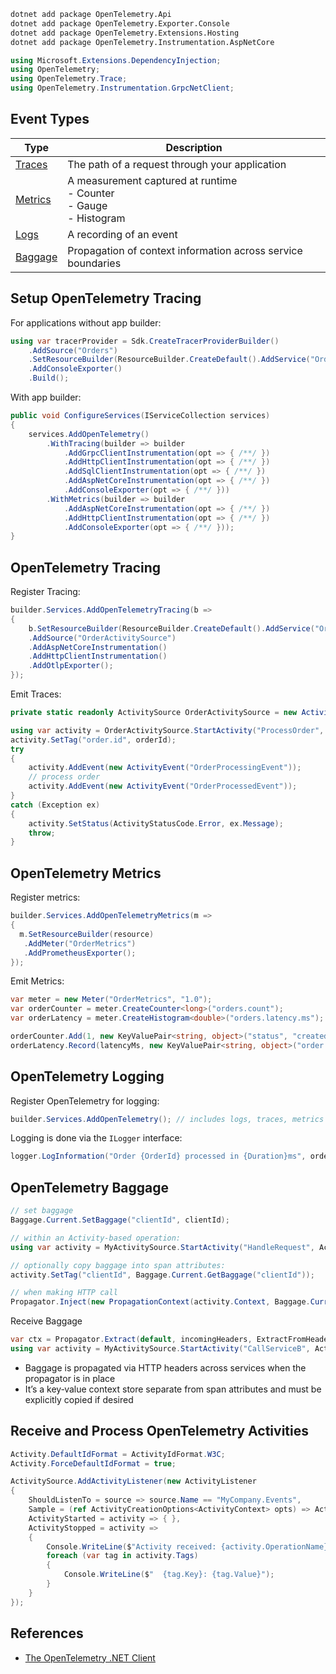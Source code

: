 ```sh
dotnet add package OpenTelemetry.Api
dotnet add package OpenTelemetry.Exporter.Console
dotnet add package OpenTelemetry.Extensions.Hosting
dotnet add package OpenTelemetry.Instrumentation.AspNetCore
```

```csharp
using Microsoft.Extensions.DependencyInjection;
using OpenTelemetry;
using OpenTelemetry.Trace;
using OpenTelemetry.Instrumentation.GrpcNetClient;
```

## Event Types

| Type                                                               | Description                                                              |
| ------------------------------------------------------------------ | ------------------------------------------------------------------------ |
| [Traces](https://opentelemetry.io/docs/concepts/signals/traces/)   | The path of a request through your application                           |
| [Metrics](https://opentelemetry.io/docs/concepts/signals/metrics/) | A measurement captured at runtime<br>- Counter<br>- Gauge<br>- Histogram |
| [Logs](https://opentelemetry.io/docs/concepts/signals/logs/)       | A recording of an event                                                  |
| [Baggage](https://opentelemetry.io/docs/concepts/signals/baggage/) | Propagation of context information across service boundaries             |
## Setup OpenTelemetry Tracing

For applications without app builder:
```csharp
using var tracerProvider = Sdk.CreateTracerProviderBuilder()
	.AddSource("Orders")
	.SetResourceBuilder(ResourceBuilder.CreateDefault().AddService("OrderService"))
	.AddConsoleExporter()
	.Build();
```

With app builder:
```csharp
public void ConfigureServices(IServiceCollection services)
{
    services.AddOpenTelemetry()
        .WithTracing(builder => builder
        	.AddGrpcClientInstrumentation(opt => { /**/ })
			.AddHttpClientInstrumentation(opt => { /**/ })
			.AddSqlClientInstrumentation(opt => { /**/ })
            .AddAspNetCoreInstrumentation(opt => { /**/ })
            .AddConsoleExporter(opt => { /**/ }))  
        .WithMetrics(builder => builder
            .AddAspNetCoreInstrumentation(opt => { /**/ })
            .AddHttpClientInstrumentation(opt => { /**/ })
            .AddConsoleExporter(opt => { /**/ }));
}
```

## OpenTelemetry Tracing

Register Tracing:
```csharp
builder.Services.AddOpenTelemetryTracing(b =>
{
    b.SetResourceBuilder(ResourceBuilder.CreateDefault().AddService("OrderService"))
    .AddSource("OrderActivitySource")
    .AddAspNetCoreInstrumentation()
    .AddHttpClientInstrumentation()
    .AddOtlpExporter();
});
```

Emit Traces:
```csharp
private static readonly ActivitySource OrderActivitySource = new ActivitySource("OrderActivitySource");
```

```csharp
using var activity = OrderActivitySource.StartActivity("ProcessOrder", ActivityKind.Internal);
activity.SetTag("order.id", orderId);
try
{
    activity.AddEvent(new ActivityEvent("OrderProcessingEvent"));
    // process order
    activity.AddEvent(new ActivityEvent("OrderProcessedEvent"));
}
catch (Exception ex)
{
    activity.SetStatus(ActivityStatusCode.Error, ex.Message);
    throw;
}
```

## OpenTelemetry Metrics

Register metrics:
```csharp
builder.Services.AddOpenTelemetryMetrics(m =>
{
  m.SetResourceBuilder(resource)
   .AddMeter("OrderMetrics")
   .AddPrometheusExporter();
});
```

Emit Metrics:
```csharp
var meter = new Meter("OrderMetrics", "1.0");
var orderCounter = meter.CreateCounter<long>("orders.count");
var orderLatency = meter.CreateHistogram<double>("orders.latency.ms");

orderCounter.Add(1, new KeyValuePair<string, object>("status", "created"));
orderLatency.Record(latencyMs, new KeyValuePair<string, object>("order.type", type));
```

## OpenTelemetry Logging

Register OpenTelemetry for logging:
```csharp
builder.Services.AddOpenTelemetry(); // includes logs, traces, metrics
```

Logging is done via the `ILogger` interface:

```csharp
logger.LogInformation("Order {OrderId} processed in {Duration}ms", orderId, durationMs);
```

## OpenTelemetry Baggage
```csharp
// set baggage
Baggage.Current.SetBaggage("clientId", clientId);

// within an Activity-based operation:
using var activity = MyActivitySource.StartActivity("HandleRequest", ActivityKind.Server);

// optionally copy baggage into span attributes:
activity.SetTag("clientId", Baggage.Current.GetBaggage("clientId"));

// when making HTTP call
Propagator.Inject(new PropagationContext(activity.Context, Baggage.Current), headers, InjectIntoHeaders);
```

Receive Baggage
```csharp
var ctx = Propagator.Extract(default, incomingHeaders, ExtractFromHeader);
using var activity = MyActivitySource.StartActivity("CallServiceB", ActivityKind.Client, ctx.ActivityContext);
```

- Baggage is propagated via HTTP headers across services when the propagator is in place
- It’s a key‑value context store separate from span attributes and must be explicitly copied if desired

## Receive and Process OpenTelemetry Activities

```csharp
Activity.DefaultIdFormat = ActivityIdFormat.W3C;
Activity.ForceDefaultIdFormat = true;

ActivitySource.AddActivityListener(new ActivityListener
{
	ShouldListenTo = source => source.Name == "MyCompany.Events",
	Sample = (ref ActivityCreationOptions<ActivityContext> opts) => ActivitySamplingResult.AllDataAndRecorded,
	ActivityStarted = activity => { },
	ActivityStopped = activity =>
	{
		Console.WriteLine($"Activity received: {activity.OperationName}");
		foreach (var tag in activity.Tags)
		{
			Console.WriteLine($"  {tag.Key}: {tag.Value}");
		}
	}
});
```

## References

- [The OpenTelemetry .NET Client](https://github.com/open-telemetry/opentelemetry-dotnet)
